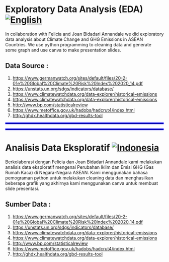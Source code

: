 # Exploratory Data Analysis (EDA) [![English](https://img.shields.io/badge/Lang-English-red.svg)]()
In collaboration with Felicia and Joan Bidadari Annandale we did exploratory data analysis about Climate Change and GHG Emissions in ASEAN Countries. We use python programming to cleaning data and generate some graph and use canva to make presentation slides.

## Data Source :
1. https://www.germanwatch.org/sites/default/files/20-2-01e%20Global%20Climate%20Risk%20Index%202020_14.pdf
2. https://unstats.un.org/sdgs/indicators/database/
3. https://www.climatewatchdata.org/data-explorer/historical-emissions
4. https://www.climatewatchdata.org/data-explorer/historical-emissions
5. http://www.bp.com/statisticalreview
6. https://www.metoffice.gov.uk/hadobs/hadcrut4/index.html
7. http://ghdx.healthdata.org/gbd-results-tool

<hr style="border:2px solid blue">
<hr style="border:2px solid blue">

# Analisis Data Eksploratif [![Indonesia](https://img.shields.io/badge/Lang-Indo-blue.svg)]()
Berkolaborasi dengan Felicia dan Joan Bidadari Annandale kami melakukan analisis data eksploratif mengenai Perubahan Iklim dan Emisi GHG (Gas Rumah Kaca) di Negara-Negara ASEAN. Kami menggunakan bahasa pemograman python untuk melakukan cleaning data dan menghasilkan beberapa grafik yang akhirnya kami menggunakan canva untuk membuat slide presentasi.

## Sumber Data :
1. https://www.germanwatch.org/sites/default/files/20-2-01e%20Global%20Climate%20Risk%20Index%202020_14.pdf
2. https://unstats.un.org/sdgs/indicators/database/
3. https://www.climatewatchdata.org/data-explorer/historical-emissions
4. https://www.climatewatchdata.org/data-explorer/historical-emissions
5. http://www.bp.com/statisticalreview
6. https://www.metoffice.gov.uk/hadobs/hadcrut4/index.html
7. http://ghdx.healthdata.org/gbd-results-tool
